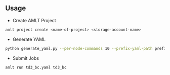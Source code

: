 ## Usage

- Create AMLT Project
```bash
amlt project create <name-of-project> <storage-account-name> 
```

- Generate YAML
```bash
python generate_yaml.py --per-node-commands 10 --prefix-yaml-path prefix.yaml
```

- Submit Jobs
```bash
amlt run td3_bc.yaml td3_bc
```